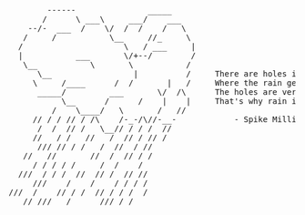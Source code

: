 <pre>
        ------               _____
       /      \ ___\     ___/    ___
    --/-  ___  /    \/  /  /    /   \
   /     /           \__     //_     \
  /                     \   / ___     |
  |           ___       \/+--/        /
   \__           \       \           /
      \__                 |          /     There are holes in the sky,
     \     /____      /  /       |   /     Where the rain gets in,    
      _____/         ___       \/  /\      The holes are very small,  
           \__      /      /    |    |     That's why rain is thin.   
         /    \____/   \       /   //                                 
     // / / // / /\    /-_-/\//-__-            - Spike Milligan       
      /  /  // /   \__// / / /  //
     //   / /   //   /  // / // /
      /// // / /   /  //  / //
   //   //       //  /  // / /
     / / / / /     /  /    /
  ///  / / /  //  // /  // //
     ///    /    /    / / / /
///  /    // / /  // / / /  /
   // ///   /      /// / /
</pre>

